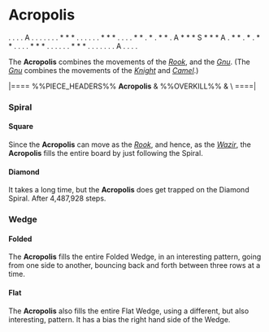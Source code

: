# Acropolis

<div class = "movement">
. . . . A . . . .
. . . * * * . . .
. . . * * * . . .
. * * . * . * * .
A * * * S * * * A
. * * . * . * * .
. . . * * * . . .
. . . * * * . . .
. . . . A . . . .
</div>

The **Acropolis** combines the movements of the
[*Rook*](rook.html), and the [*Gnu*](gnu.html). (The [*Gnu*](gnu.html) combines
the movements of the [*Knight*](knight.html) and [*Camel*](camel.html).)

|====
%%PIECE_HEADERS%%
  **Acropolis**
& %%OVERKILL%%
& \\
====|

### Spiral

#### Square

Since the **Acropolis** can move as the [*Rook*](rook.html), and hence,
as the [*Wazir*](wazir.html), the **Acropolis** fills the entire 
board by just following the Spiral.

#### Diamond

It takes a long time, but the **Acropolis** does get trapped on the
Diamond Spiral. After 4,487,928 steps.

### Wedge

#### Folded

The **Acropolis** fills the entire Folded Wedge, in an interesting pattern,
going from one side to another, bouncing back and forth between
three rows at a time.

#### Flat

The **Acropolis** also fills the entire Flat Wedge, using a different,
but also interesting, pattern. It has a bias the right hand side of
the Wedge.
